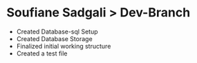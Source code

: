# Soufiane Sadgali > Dev-Branch
* Created Database-sql Setup
* Created Database Storage
* Finalized initial working structure
* Created a test file
